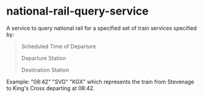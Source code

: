 # national-rail-query-service

A service to query national rail for a specified set of train services specified by:
  >Scheduled Time of Departure
  >
  >Departure Station
  >
  >Destination Station
  >
  
Example:
  "08:42" "SVG" "KGX" which represents the train from Stevenage to King's Cross departing at 08:42.
